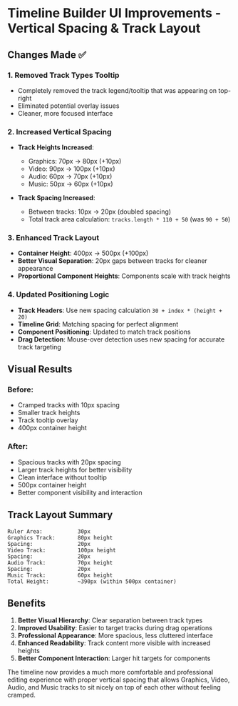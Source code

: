 # Timeline Builder UI Improvements - Vertical Spacing & Track Layout

## Changes Made ✅

### 1. **Removed Track Types Tooltip**

- Completely removed the track legend/tooltip that was appearing on top-right
- Eliminated potential overlay issues
- Cleaner, more focused interface

### 2. **Increased Vertical Spacing**

- **Track Heights Increased**:

  - Graphics: 70px → 80px (+10px)
  - Video: 90px → 100px (+10px)
  - Audio: 60px → 70px (+10px)
  - Music: 50px → 60px (+10px)

- **Track Spacing Increased**:
  - Between tracks: 10px → 20px (doubled spacing)
  - Total track area calculation: `tracks.length * 110 + 50` (was `90 + 50`)

### 3. **Enhanced Track Layout**

- **Container Height**: 400px → 500px (+100px)
- **Better Visual Separation**: 20px gaps between tracks for cleaner appearance
- **Proportional Component Heights**: Components scale with track heights

### 4. **Updated Positioning Logic**

- **Track Headers**: Use new spacing calculation `30 + index * (height + 20)`
- **Timeline Grid**: Matching spacing for perfect alignment
- **Component Positioning**: Updated to match track positions
- **Drag Detection**: Mouse-over detection uses new spacing for accurate track targeting

## Visual Results

### Before:

- Cramped tracks with 10px spacing
- Smaller track heights
- Track tooltip overlay
- 400px container height

### After:

- Spacious tracks with 20px spacing
- Larger track heights for better visibility
- Clean interface without tooltip
- 500px container height
- Better component visibility and interaction

## Track Layout Summary

```
Ruler Area:           30px
Graphics Track:       80px height
Spacing:              20px
Video Track:          100px height
Spacing:              20px
Audio Track:          70px height
Spacing:              20px
Music Track:          60px height
Total Height:         ~390px (within 500px container)
```

## Benefits

1. **Better Visual Hierarchy**: Clear separation between track types
2. **Improved Usability**: Easier to target tracks during drag operations
3. **Professional Appearance**: More spacious, less cluttered interface
4. **Enhanced Readability**: Track content more visible with increased heights
5. **Better Component Interaction**: Larger hit targets for components

The timeline now provides a much more comfortable and professional editing experience with proper vertical spacing that allows Graphics, Video, Audio, and Music tracks to sit nicely on top of each other without feeling cramped.
